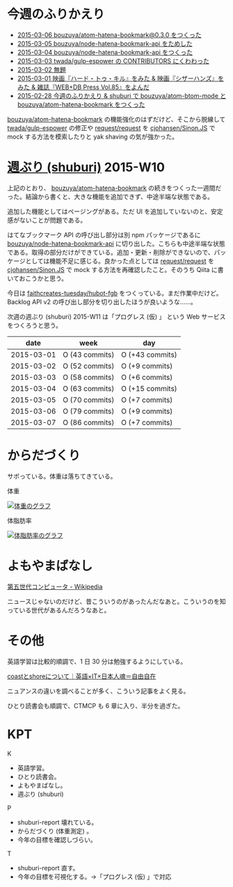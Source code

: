 # 今週のふりかえり

- [2015-03-06 bouzuya/atom-hatena-bookmark@0.3.0 をつくった][2015-03-06]
- [2015-03-05 bouzuya/node-hatena-bookmark-api をためした][2015-03-05]
- [2015-03-04 bouzuya/node-hatena-bookmark-api をつくった][2015-03-04]
- [2015-03-03 twada/gulp-espower の CONTRIBUTORS にくわわった][2015-03-03]
- [2015-03-02 無題][2015-03-02]
- [2015-03-01 映画『ハード・トゥ・キル』をみた & 映画『シザーハンズ』をみた & 雑誌『WEB+DB Press Vol.85』をよんだ][2015-03-01]
- [2015-02-28 今週のふりかえり & shuburi で bouzuya/atom-btom-mode と bouzuya/atom-hatena-bookmark をつくった][2015-02-28]

[bouzuya/atom-hatena-bookmark][] の機能強化のはずだけど、そこから脱線して [twada/gulp-espower][] の修正や [request/request][] を [cjohansen/Sinon.JS][] で mock する方法を模索したりと yak shaving の気が強かった。

# [週ぶり (shuburi)][shuburi] 2015-W10

上記のとおり、 [bouzuya/atom-hatena-bookmark][] の続きをつくった一週間だった。結論から書くと、大きな機能を追加できず、中途半端な状態である。

追加した機能としてはページングがある。ただ UI を追加していないのと、安定感がないことが問題である。

はてなブックマーク API の呼び出し部分は別 npm パッケージであるに [bouzuya/node-hatena-bookmark-api][] に切り出した。こちらも中途半端な状態である。取得の部分だけができている。追加・更新・削除ができないので、パッケージとしては機能不足に感じる。良かった点としては [request/request][] を [cjohansen/Sinon.JS][] で mock する方法を再確認したこと。そのうち Qiita に書いておこうかと思う。

今日は [faithcreates-tuesday/hubot-fgb][] をつくっている。まだ作業中だけど。Backlog API v2 の呼び出し部分を切り出したほうが良いような……。

次週の週ぶり (shuburi) 2015-W11 は「プログレス (仮) 」 という Web サービスをつくろうと思う。

date       | week            | day
-----------|-----------------|-----------------
2015-03-01 | O (43 commits)  | O (+43 commits)
2015-03-02 | O (52 commits)  | O (+9 commits)
2015-03-03 | O (58 commits)  | O (+6 commits)
2015-03-04 | O (63 commits)  | O (+15 commits)
2015-03-05 | O (70 commits)  | O (+7 commits)
2015-03-06 | O (79 commits)  | O (+9 commits)
2015-03-07 | O (86 commits)  | O (+7 commits)

# からだづくり

サボっている。体重は落ちてきている。

体重

[![体重のグラフ][graph-weight-img]][graph-weight-url]

体脂肪率

[![体脂肪率のグラフ][graph-percent-img]][graph-percent-url]

# よもやまばなし

[第五世代コンピュータ - Wikipedia](http://ja.wikipedia.org/wiki/%E7%AC%AC%E4%BA%94%E4%B8%96%E4%BB%A3%E3%82%B3%E3%83%B3%E3%83%94%E3%83%A5%E3%83%BC%E3%82%BF)

ニュースじゃないのだけど、昔こういうのがあったんだなあと。こういうのを知っている世代があるんだろうなあと。

# その他

英語学習は比較的順調で、1 日 30 分は勉強するようにしている。

[coastとshoreについて｜英語×IT×日本人魂＝自由自在](http://ameblo.jp/kasoku-eigo/entry-10992253836.html)

ニュアンスの違いを調べることが多く、こういう記事をよく見る。

ひとり読書会も順調で、CTMCP も 6 章に入り、半分を過ぎた。

# KPT

K

- 英語学習。
- ひとり読書会。
- よもやまばなし。
- 週ぶり (shuburi)

P

- shuburi-report 壊れている。
- からだづくり (体重測定) 。
- 今年の目標を確認しづらい。

T

- shuburi-report 直す。
- 今年の目標を可視化する。→「プログレス (仮) 」で対応

[2015-03-06]: https://blog.bouzuya.net/2015/03/06/
[2015-03-05]: https://blog.bouzuya.net/2015/03/05/
[2015-03-04]: https://blog.bouzuya.net/2015/03/04/
[2015-03-03]: https://blog.bouzuya.net/2015/03/03/
[2015-03-02]: https://blog.bouzuya.net/2015/03/02/
[2015-03-01]: https://blog.bouzuya.net/2015/03/01/
[2015-02-28]: https://blog.bouzuya.net/2015/02/28/
[shuburi]: http://shuburi.org
[bouzuya/atom-hatena-bookmark]: https://github.com/bouzuya/atom-hatena-bookmark
[bouzuya/node-hatena-bookmark-api]: https://github.com/bouzuya/node-hatena-bookmark-api
[faithcreates-tuesday/hubot-fgb]: https://github.com/faithcreates-tuesday/hubot-fgb
[request/request]: https://github.com/request/request
[twada/gulp-espower]: https://github.com/twada/gulp-espower
[cjohansen/Sinon.JS]: https://github.com/cjohansen/Sinon.JS
[graph-weight-img]: http://graph.hatena.ne.jp/bouzuya/graph?graphname=weight&startdate=2015-01-01&enddate=2015-03-08
[graph-weight-url]: http://graph.hatena.ne.jp/bouzuya/weight/?startdate=2015-01-01&enddate=2015-03-08
[graph-percent-img]: http://graph.hatena.ne.jp/bouzuya/graph?graphname=percent&startdate=2015-01-01&enddate=2015-03-08
[graph-percent-url]: http://graph.hatena.ne.jp/bouzuya/percent/?startdate=2015-01-01&enddate=2015-03-08
